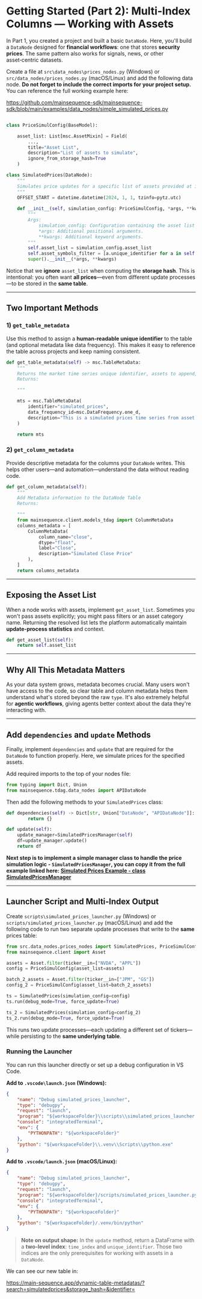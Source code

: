 # Getting Started (Part 2): Multi‑Index Columns — Working with Assets

In Part 1, you created a project and built a basic `DataNode`. Here, you'll build a `DataNode` designed for **financial workflows**: one that stores **security prices**. The same pattern also works for signals, news, or other asset‑centric datasets.

Create a file at `src\data_nodes\prices_nodes.py` (Windows) or `src/data_nodes/prices_nodes.py` (macOS/Linux) and add the following data node. **Do not forget to include the correct imports for your project setup.** You can reference the full working example here:

https://github.com/mainsequence-sdk/mainsequence-sdk/blob/main/examples/data_nodes/simple_simulated_prices.py

```python

class PriceSimulConfig(BaseModel):

    asset_list: List[msc.AssetMixin] = Field(
        ...,
        title="Asset List",
        description="List of assets to simulate",
        ignore_from_storage_hash=True
    )

class SimulatedPrices(DataNode):
    """
    Simulates price updates for a specific list of assets provided at initialization.
    """
    OFFSET_START = datetime.datetime(2024, 1, 1, tzinfo=pytz.utc)
    
    def __init__(self, simulation_config: PriceSimulConfig, *args, **kwargs):
        """
        Args:
            simulation_config: Configuration containing the asset list
            *args: Additional positional arguments.
            **kwargs: Additional keyword arguments.
        """
        self.asset_list = simulation_config.asset_list
        self.asset_symbols_filter = [a.unique_identifier for a in self.asset_list]
        super().__init__(*args, **kwargs)

```

Notice that we **ignore** `asset_list` when computing the **storage hash**. This is intentional: you often want **all prices**—even from different update processes—to be stored in the **same table**.

---

## Two Important Methods

### 1) `get_table_metadata`

Use this method to assign a **human‑readable unique identifier** to the table (and optional metadata like data frequency). This makes it easy to reference the table across projects and keep naming consistent.

```python
def get_table_metadata(self) -> msc.TableMetaData:
    """
    Returns the market time series unique identifier, assets to append, or asset to overwrite
    Returns:

    """

    mts = msc.TableMetaData(
        identifier="simulated_prices",
        data_frequency_id=msc.DataFrequency.one_d,
        description="This is a simulated prices time series from asset category",
    )

    return mts
```

### 2) `get_column_metadata`

Provide descriptive metadata for the columns your `DataNode` writes. This helps other users—and automation—understand the data without reading code.

```python
def get_column_metadata(self):
    """
    Add MetaData information to the DataNode Table
    Returns:

    """
    from mainsequence.client.models_tdag import ColumnMetaData
    columns_metadata = [
        ColumnMetaData(
            column_name="close",
            dtype="float",
            label="Close",
            description="Simulated Close Price"
        ),
    ]
    return columns_metadata
```

---

## Exposing the Asset List

When a node works with assets, implement `get_asset_list`. Sometimes you won't pass assets explicitly; you might pass filters or an asset category name. Returning the resolved list lets the platform automatically maintain **update‑process statistics** and context.

```python
def get_asset_list(self):
    return self.asset_list
```

---

## Why All This Metadata Matters

As your data system grows, metadata becomes crucial. Many users won't have access to the code, so clear table and column metadata helps them understand what's stored beyond the raw `type`. It's also extremely helpful for **agentic workflows**, giving agents better context about the data they're interacting with.

---

## Add `dependencies` and `update` Methods

Finally, implement `dependencies` and `update` that are required for the `DataNode` to function properly. Here, we simulate prices for the specified assets. 

 Add required imports to the top of your nodes file:
```python
from typing import Dict, Union
from mainsequence.tdag.data_nodes import APIDataNode
```

Then add the following methods to your `SimulatedPrices` class:
```python
def dependencies(self) -> Dict[str, Union["DataNode", "APIDataNode"]]:
        return {}

def update(self):
    update_manager=SimulatedPricesManager(self)
    df=update_manager.update()
    return df
```

**Next step is to implement a simple manager class to handle the price simulation logic - `SimulatedPricesManager`, you can copy it from the full example linked here:
[Simulated Prices Example - class SimulatedPricesManager](https://github.com/mainsequence-sdk/mainsequence-sdk/blob/16d121a3dfcbaae0b06ab8ecd873efcc23f1d28f/examples/data_nodes/simple_simulated_prices.py#L24)**

---

## Launcher Script and Multi‑Index Output

Create `scripts\simulated_prices_launcher.py` (Windows) or `scripts/simulated_prices_launcher.py` (macOS/Linux) and add the following code to run two separate update processes that write to the **same** prices table:

```python
from src.data_nodes.prices_nodes import SimulatedPrices, PriceSimulConfig
from mainsequence.client import Asset

assets = Asset.filter(ticker__in=["NVDA", "APPL"])
config = PriceSimulConfig(asset_list=assets)

batch_2_assets = Asset.filter(ticker__in=["JPM", "GS"])
config_2 = PriceSimulConfig(asset_list=batch_2_assets)

ts = SimulatedPrices(simulation_config=config)
ts.run(debug_mode=True, force_update=True)

ts_2 = SimulatedPrices(simulation_config=config_2)
ts_2.run(debug_mode=True, force_update=True)
```

This runs two update processes—each updating a different set of tickers—while persisting to the **same underlying table**.

### Running the Launcher

You can run this launcher directly or set up a debug configuration in VS Code.

**Add to `.vscode\launch.json` (Windows):**
```json
{
    "name": "Debug simulated_prices_launcher",
    "type": "debugpy",
    "request": "launch",
    "program": "${workspaceFolder}\\scripts\\simulated_prices_launcher.py",
    "console": "integratedTerminal",
    "env": {
        "PYTHONPATH": "${workspaceFolder}"
    },
    "python": "${workspaceFolder}\\.venv\\Scripts\\python.exe"
}
```

**Add to `.vscode/launch.json` (macOS/Linux):**
```json
{
    "name": "Debug simulated_prices_launcher",
    "type": "debugpy",
    "request": "launch",
    "program": "${workspaceFolder}/scripts/simulated_prices_launcher.py",
    "console": "integratedTerminal",
    "env": {
        "PYTHONPATH": "${workspaceFolder}"
    },
    "python": "${workspaceFolder}/.venv/bin/python"
}
```

> **Note on output shape:** In the `update` method, return a DataFrame with a **two‑level index**: `time_index` and `unique_identifier`. Those two indices are the only prerequisites for working with assets in a `DataNode`.

We can see our new table in:

https://main-sequence.app/dynamic-table-metadatas/?search=simulatedprices&storage_hash=&identifier=